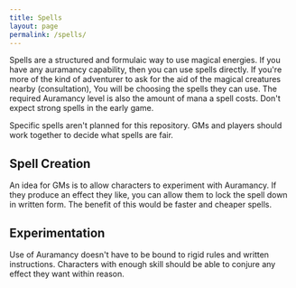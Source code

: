 ```yaml
---
title: Spells
layout: page
permalink: /spells/
---
```


Spells are a structured and formulaic way to use magical energies. If you have any auramancy capability, then you can use spells directly. If you're more of the kind of adventurer to ask for the aid of the magical creatures nearby (consultation), You will be choosing the spells they can use. The required Auramancy level is also the amount of mana a spell costs. Don't expect strong spells in the early game.

Specific spells aren't planned for this repository. GMs and players should work together to decide what spells are fair.

## Spell Creation
An idea for GMs is to allow characters to experiment with Auramancy. If they produce an effect they like, you can allow them to lock the spell down in written form. The benefit of this would be faster and cheaper spells.


## Experimentation
Use of Auramancy doesn't have to be bound to rigid rules and written instructions. Characters with enough skill should be able to conjure any effect they want within reason.

